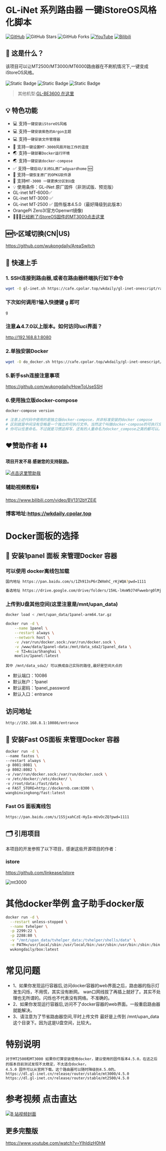 
# GL-iNet 系列路由器 一键iStoreOS风格化脚本
[![GitHub](https://img.shields.io/github/license/wukongdaily/gl-inet-onescript.svg?label=LICENSE&logo=github&logoColor=%20)](https://github.com/wukongdaily/gl-inet-onescript/blob/master/LICENSE)
![GitHub Stars](https://img.shields.io/github/stars/wukongdaily/gl-inet-onescript.svg?style=flat&logo=appveyor&label=Stars&logo=github)
![GitHub Forks](https://img.shields.io/github/forks/wukongdaily/gl-inet-onescript.svg?style=flat&logo=appveyor&label=Forks&logo=github)
[![YouTube](https://img.shields.io/badge/YouTube-123456?logo=youtube&labelColor=ff0000)](https://www.youtube.com/watch?v=YlhIdizH0hM)
[![Bilibili](https://img.shields.io/badge/Bilibili-123456?logo=bilibili&logoColor=fff&labelColor=fb7299)](https://www.bilibili.com/video/BV1312bYZEjE)


## 🤔 这是什么？

该项目可以让MT2500/MT3000/MT6000路由器在不刷机情况下,一键变成iStoreOS风格。<br><br>
<img alt="Static Badge" src="https://img.shields.io/badge/MT6000-0?style=flat-square&logoColor=8A2BE2&label=%E5%9E%8B%E5%8F%B7&labelColor=000000&color=336666">
<img alt="Static Badge" src="https://img.shields.io/badge/MT2500A-0?style=flat-square&logoColor=8A2BE2&label=%E5%9E%8B%E5%8F%B7&labelColor=000000&color=D94600"> 
<img alt="Static Badge" src="https://img.shields.io/badge/MT3000-0?style=flat-square&logoColor=8A2BE2&label=%E5%9E%8B%E5%8F%B7&labelColor=000000&color=2828FF"> 
> 其他机型:[GL-BE3600 在这里](https://github.com/wukongdaily/be3600/)
## 💡 特色功能

- 💻 支持`一键安装iStoreOS风格`
- 💻 支持`一键安装紫色的Argon主题`
- 💻 支持`一键安装文件管理器`
- 🔑 支持`一键设置MT-3000风扇开始工作的温度`
- 🌏 支持`一键部署Docker运行环境`
- 🌏 支持`一键安装docker-compose`
- ✅ 支持`一键启动/关闭GL原厂adguardhome` 🆕
- 📕 支持`一键恢复原厂的OPKG软件源`
- 🔑 支持`MT-3000 一键更换分区到U盘`
- 💡 使用条件：GL-iNet 原厂固件（非测试版、预览版）
- GL-inet MT-6000✅
- GL-inet MT-3000 ✅
- GL-inet MT-2500 ✅ 固件版本4.5.0（最好降级到此版本）
- OrangePi Zero3(官方Openwrt镜像)
- 🌟✨🌟[已经刷了iStoreOS固件的MT3000点击这里](https://github.com/wukongdaily/istoreos-mt3000-script)
## 🆕✨区域切换(CN|US)
https://github.com/wukongdaily/AreaSwitch

## 🚀 快速上手

### 1. SSH连接到路由器,或者在路由器终端执行如下命令

```bash
wget -O gl-inet.sh https://cafe.cpolar.top/wkdaily/gl-inet-onescript/raw/branch/master/gl-inet.sh && chmod +x gl-inet.sh && ./gl-inet.sh
```

### 下次如何调用?输入快捷键 g 即可
```bash
g
```
### 注意⚠️4.7.0以上版本。如何访问luci界面？
http://192.168.8.1:8080
### 2.单独安装Docker
```bash
wget -O do_docker.sh https://cafe.cpolar.top/wkdaily/gl-inet-onescript/raw/branch/master/docker/do_docker.sh && chmod +x do_docker.sh && ./do_docker.sh
```

### 5.新手ssh连接注意事项
https://github.com/wukongdaily/HowToUseSSH
### 6.使用独立版docker-compose
```bash
docker-compose version
```
```bash
# 注意上述代码中使用的是独立版docker-compose，并非标准安装的docker compose
# 区别就是中间没有空格是一个独立的可执行文件。当然这个叫做docker-compose的可执行文件，
# 你可以任意命名，不过就是习惯这样写，还有的人重命名为docker_compose之类的都可以。
```

## ❤️赞助作者 ⬇️⬇️
#### 项目开发不易 感谢您的支持鼓励。<br>
[![点击这里赞助我](https://img.shields.io/badge/点击这里赞助我-支持作者的项目-orange?logo=github)](https://wkdaily.cpolar.top/01) <br>



### 辅助视频教程⬇️
https://www.bilibili.com/video/BV1312bYZEjE
### 博客地址:https://wkdaily.cpolar.top
# Docker面板的选择
## 🔑 安装1panel 面板 来管理Docker 容器

### 可以使用 docker离线包加载
```bash
国内地址 https://pan.baidu.com/s/1Zh913sP6rZWXmhC_rKjWQA?pwd=1111

备选地址 https://drive.google.com/drive/folders/15HL-lHxW9J74Fwwebrg0lMjRsenScWnO
```
### 上传到U盘其他空间(这里注意是/mnt/upan_data)
```bash
docker load < /mnt/upan_data/1panel-arm64.tar.gz
```

```bash
docker run -d \
    --name 1panel \
    --restart always \
    --network host \
    -v /var/run/docker.sock:/var/run/docker.sock \
    -v /www/data/1panel-data:/mnt/data_sda2/1panel_data \
    -e TZ=Asia/Shanghai \
    moelin/1panel:latest
```
`其中 /mnt/data_sda2/ 可以换成自己实际的路径,最好是空间大点的`
- 默认端口：10086
- 默认账户：1panel
- 默认密码：1panel_password
- 默认入口：entrance

## 访问地址
```bash
http://192.168.8.1:10086/entrance
```

## 🔑 安装Fast OS面板 来管理Docker 容器
```bash
docker run -d \
--name fastos \
--restart always \
-p 8081:8081 \
-p 8082:8082 \
-v /var/run/docker.sock:/var/run/docker.sock \
-v /etc/docker/:/etc/docker/ \
-v /root/data:/fast/data \
-e FAST_STORE=http://dockernb.com:8300 \
wangbinxingkong/fast:latest
```
### Fast OS 面板离线包
```bash
https://pan.baidu.com/s/1S5jxahCzE-HyIa-mUvOcZQ?pwd=1111
```
  
## 🗂️ 引用项目

本项目的开发参照了以下项目，感谢这些开源项目的作者：
### istore
https://github.com/linkease/istore

![mt3000](https://github.com/wukongdaily/gl-inet-onescript/assets/143675923/0ff6cb12-0812-4198-b97b-30698da6a8c4)

# 其他docker举例 盒子助手docker版
```bash
docker run -d \
  --restart unless-stopped \
  --name tvhelper \
  -p 2299:22 \
  -p 2288:80 \
  -v "/mnt/upan_data/tvhelper_data:/tvhelper/shells/data" \
  -e PATH=/usr/local/sbin:/usr/local/bin:/usr/sbin:/usr/bin:/sbin:/bin:/usr/lib/android-sdk/platform-tools \
  wukongdaily/box:latest
```
# 常见问题
- 1、如果你发现运行容器后,访问docker容器的web界面之后，路由器的指示灯发生闪烁，不用慌，其实没有断网。
  wan口网线拔了再插上就好了。其实不处理也无所谓的。闪烁也不代表没有网络。不准确的。
- 2、如果你发现运行容器后,访问不了docker容器的web界面。一般重启路由器就能解决。
- 3、请注意为了节省路由器空间,平时上传文件 最好是上传到 /mnt/upan_data 这个目录下。因为这是U盘空间，比较大。
# 特别说明
```
对于MT2500和MT3000 如果你打算安装使用docker，建议使用的固件版本4.5.0，在这之后的版本目前测试发现不太稳定，不太适合docker。
4.5.0 固件可以从官网下载。这个路由器可以随时降级到4.5.0的。
https://dl.gl-inet.cn/release/router/stable/mt3000/4.5.0
https://dl.gl-inet.cn/release/router/stable/mt2500/4.5.0
```



# 参考视频 点击直达
[![B 站视频封面](https://i2.hdslb.com/bfs/archive/2fda32c5af12d06fdf5f95afd8384796ac6ec61c.jpg@560w_350h_1c_!web-space-index-topvideo.avif)](https://www.bilibili.com/video/BV1312bYZEjE)

## 更多完整版
https://www.youtube.com/watch?v=YlhIdizH0hM


